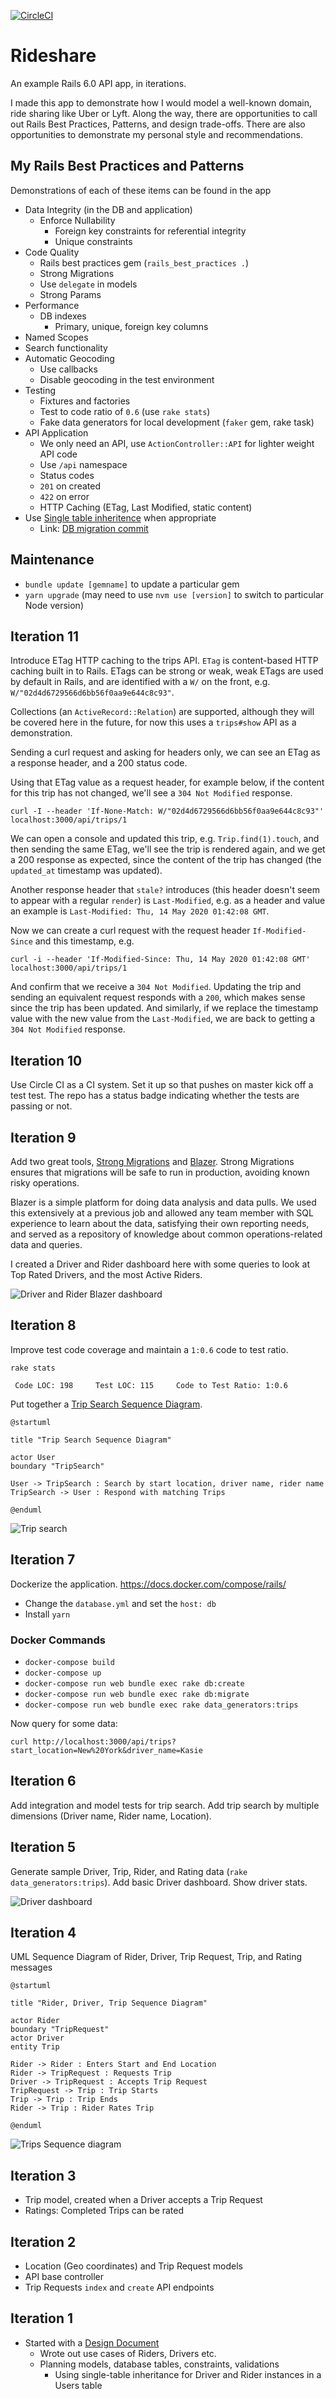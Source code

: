 [![CircleCI](https://circleci.com/gh/andyatkinson/rideshare.svg?style=svg)](https://circleci.com/gh/andyatkinson/rideshare)

# Rideshare

An example Rails 6.0 API app, in iterations.

I made this app to demonstrate how I would model a well-known domain, ride sharing like Uber or Lyft. Along the way, there are opportunities to call out Rails Best Practices, Patterns, and design trade-offs. There are also opportunities to demonstrate my personal style and recommendations.

## My Rails Best Practices and Patterns

Demonstrations of each of these items can be found in the app

* Data Integrity (in the DB and application)
  * Enforce Nullability
    * Foreign key constraints for referential integrity
    * Unique constraints
* Code Quality
  * Rails best practices gem (`rails_best_practices .`)
  * Strong Migrations
  * Use `delegate` in models
  * Strong Params
* Performance
  * DB indexes
    * Primary, unique, foreign key columns
* Named Scopes
* Search functionality
* Automatic Geocoding
  * Use callbacks
  * Disable geocoding in the test environment
* Testing
  * Fixtures and factories
  * Test to code ratio of `0.6` (use `rake stats`)
  * Fake data generators for local development (`faker` gem, rake task)
* API Application
  * We only need an API, use `ActionController::API` for lighter weight API code
  * Use `/api` namespace
  * Status codes
  * `201` on created
  * `422` on error
  * HTTP Caching (ETag, Last Modified, static content)
* Use [Single table inheritence](https://api.rubyonrails.org/v6.0.1/classes/ActiveRecord/Base.html#class-ActiveRecord::Base-label-Single+table+inheritance) when appropriate
  * Link: [DB migration commit](https://github.com/andyatkinson/rideshare/commit/39232da339c2c04966e49e3e4ff03d88c2e66842#diff-7d736cc988a61ff29b4b9b2466b7a6ab)

## Maintenance

* `bundle update [gemname]` to update a particular gem
* `yarn upgrade` (may need to use `nvm use [version]` to switch to particular Node version)

## Iteration 11

Introduce ETag HTTP caching to the trips API. `ETag` is content-based HTTP caching  built in to Rails. ETags can be strong or weak, weak ETags are used by default in Rails, and are identified with a `W/` on the front, e.g. `W/"02d4d6729566d6bb56f0aa9e644c8c93"`.

Collections (an `ActiveRecord::Relation`) are supported, although they will be covered here in the future, for now this uses a `trips#show` API as a demonstration.

Sending a curl request and asking for headers only, we can see an ETag as a response header, and a 200 status code.

Using that ETag value as a request header, for example below, if the content for this trip has not changed, we'll see a `304 Not Modified` response.

```
curl -I --header 'If-None-Match: W/"02d4d6729566d6bb56f0aa9e644c8c93"' localhost:3000/api/trips/1
```

We can open a console and updated this trip, e.g. `Trip.find(1).touch`, and then sending the same ETag, we'll see the trip is rendered again, and we get a 200 response as expected, since the content of the trip has changed (the `updated_at` timestamp was updated).

Another response header that `stale?` introduces (this header doesn't seem to appear with a regular `render`) is `Last-Modified`, e.g. as a header and value an example is `Last-Modified: Thu, 14 May 2020 01:42:08 GMT`.

Now we can create a curl request with the request header `If-Modified-Since` and this timestamp, e.g.

```
curl -i --header 'If-Modified-Since: Thu, 14 May 2020 01:42:08 GMT' localhost:3000/api/trips/1
```

And confirm that we receive a `304 Not Modified`. Updating the trip and sending an equivalent request responds with a `200`, which makes sense since the trip has been updated. And similarly, if we replace the timestamp value with the new value from the `Last-Modified`, we are back to getting a `304 Not Modified` response.


## Iteration 10

Use Circle CI as a CI system. Set it up so that pushes on master kick off a test test. The repo has a status badge indicating whether the tests are passing or not.

## Iteration 9

Add two great tools, [Strong Migrations](https://github.com/ankane/strong_migrations) and [Blazer](https://github.com/ankane/blazer). Strong Migrations ensures that migrations will be safe to run in production, avoiding known risky operations.

Blazer is a simple platform for doing data analysis and data pulls. We used this extensively at a previous job and allowed any team member with SQL experience to learn about the data, satisfying their own reporting needs, and served as a repository of knowledge about common operations-related data and queries.

I created a Driver and Rider dashboard here with some queries to look at Top Rated Drivers, and the most Active Riders.

<img src="https://i.imgur.com/JdEGWPr.png" alt="Driver and Rider Blazer dashboard" />

## Iteration 8

Improve test code coverage and maintain a `1:0.6` code to test ratio.

`rake stats`

```
 Code LOC: 198     Test LOC: 115     Code to Test Ratio: 1:0.6
```

Put together a [Trip Search Sequence Diagram](https://www.planttext.com/).

```
@startuml

title "Trip Search Sequence Diagram"

actor User
boundary "TripSearch"

User -> TripSearch : Search by start location, driver name, rider name
TripSearch -> User : Respond with matching Trips

@enduml
```

<img src="https://www.plantuml.com/plantuml/img/JOyz3iCm24PtJe4ofnV8K6Ne2Vfp06AZ12csKqnQvVPrdLRj10BU-qIVZTJMC0EOsCpON5KMl32fcqgvhnmTuqbeL0eD03bBYhVC2aDQeoVTTcP7oiLxXuSZ_eROVON3XZKGv-J89CKMlSgZ0942jwZYFptyuKLMfHsUEIyfUdoAJHZ8t2Hnh4aPeEVeooSl" alt="Trip search" />


## Iteration 7

Dockerize the application. <https://docs.docker.com/compose/rails/>

* Change the `database.yml` and set the `host: db`
* Install `yarn`

### Docker Commands

* `docker-compose build`
* `docker-compose up`
* `docker-compose run web bundle exec rake db:create`
* `docker-compose run web bundle exec rake db:migrate`
* `docker-compose run web bundle exec rake data_generators:trips`

Now query for some data:

`curl http://localhost:3000/api/trips?start_location=New%20York&driver_name=Kasie`


## Iteration 6

Add integration and model tests for trip search. Add trip search by multiple dimensions (Driver name, Rider name, Location).

## Iteration 5

Generate sample Driver, Trip, Rider, and Rating data (`rake data_generators:trips`). Add basic Driver dashboard. Show driver stats.

<img src="https://i.ibb.co/KcgZTBM/driver-dashboard.png" alt="Driver dashboard"/>

## Iteration 4

UML Sequence Diagram of Rider, Driver, Trip Request, Trip, and Rating messages

```
@startuml

title "Rider, Driver, Trip Sequence Diagram"

actor Rider
boundary "TripRequest"
actor Driver
entity Trip

Rider -> Rider : Enters Start and End Location
Rider -> TripRequest : Requests Trip
Driver -> TripRequest : Accepts Trip Request
TripRequest -> Trip : Trip Starts
Trip -> Trip : Trip Ends
Rider -> Trip : Rider Rates Trip

@enduml
```

<img src="https://www.plantuml.com/plantuml/img/PP0v3i8m44NxESKeDLo00WKfT5G95nZi4RAKsC6U8ENsU4C4gBoz__tiDWXvMQOHG8oCZ4rlDFiTTjuyqtZrPiQ17mjRnTWPkdkQ6W1IuZnc66vkiPhyYasY-mG7QIfIYe1jx5zp7K2EuVvOydZ0inNs0OSaWsHrtD1uSOh4EFl1D_KnL6UXb9Px_gcJKZnNw1s1BL8J4IrlJGuX4xz7KIfyooIBlEv9k8f0orR77tq1" alt="Trips Sequence diagram">

## Iteration 3

* Trip model, created when a Driver accepts a Trip Request
* Ratings: Completed Trips can be rated


## Iteration 2

* Location (Geo coordinates) and Trip Request models
* API base controller
* Trip Requests `index` and `create` API endpoints


## Iteration 1

* Started with a [Design Document](/docs/design_document.md)
  * Wrote out use cases of Riders, Drivers etc.
  * Planning models, database tables, constraints, validations
    * Using single-table inheritance for Driver and Rider instances in a Users table

